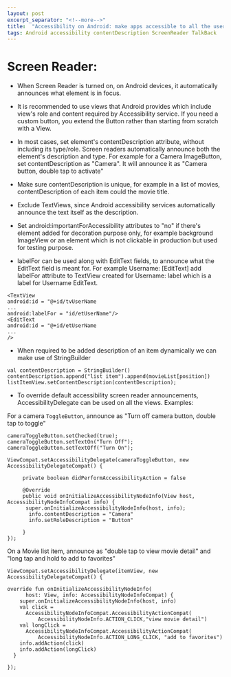 ```yaml
---
layout: post
excerpt_separator: "<!--more-->"
title:  "Accessibility on Android: make apps accessible to all the users"
tags: Android accessibility contentDescription ScreenReader TalkBack
---
```


# Screen Reader: 
- When Screen Reader is turned on, on Android devices, it automatically announces what element is in focus.

- It is recommended to use views that Android provides which include view's role and content required by Accessibility service.
If you need a custom button, you extend the Button rather than starting from scratch with a View.
<!--more-->

- In most cases, set element's contentDescription attribute, without including its type/role. 
Screen readers automatically announce both the element's description and type.
For example for a Camera ImageButton, set contentDescription as "Camera". It will announce it as "Camera button, double tap to activate"

- Make sure contentDescription is unique, for example in a list of movies, contentDescription of each item could the movie title.

- Exclude TextViews, since Android accessibility services automatically announce the text itself as the description.

- Set android:importantForAccessibility attributes to "no" if there's element added for decoration purpose only, for example background ImageView 
or an element which is not clickable in production but used for testing purpose.

- labelFor can be used along with EditText fields, to announce what the EditText field is meant for.
For example Username: [EditText]
add labelFor attribute to TextView created for Username: label which is a label for Username EditText.

```
<TextView
android:id = "@+id/tvUserName 
...
android:labelFor = "id/etUserName"/>
<EditText
android:id = "@+id/etUserName
...
/>
```
- When required to be added description of an item dynamically we can make use of StringBuilder

```
val contentDescription = StringBuilder()
contentDescription.append("list item").append(movieList[position])
listItemView.setContentDescription(contentDescription);
```

- To override default accessibility screen reader announcements, AccessibilityDelegate can be used on all the views.
Examples:

For a camera ```ToggleButton```, announce as "Turn off camera button, double tap to toggle"

```
cameraToggleButton.setChecked(true);
cameraToggleButton.setTextOn("Turn Off");
cameraToggleButton.setTextOff("Turn On");

ViewCompat.setAccessibilityDelegate(cameraToggleButton, new AccessibilityDelegateCompat() {

     private boolean didPerformAccessibilityAction = false

     @Override
     public void onInitializeAccessibilityNodeInfo(View host, AccessibilityNodeInfoCompat info) {
      super.onInitializeAccessibilityNodeInfo(host, info);
       info.contentDescription = "Camera"
       info.setRoleDescription = "Button"
      
     }
});
```

On a Movie list item, announce as "double tap to view movie detail" and "long tap and hold to add to favorites"

```
ViewCompat.setAccessibilityDelegate(itemView, new AccessibilityDelegateCompat() {

override fun onInitializeAccessibilityNodeInfo(
      host: View, info: AccessibilityNodeInfoCompat) {
    super.onInitializeAccessibilityNodeInfo(host, info)
    val click = 
      AccessibilityNodeInfoCompat.AccessibilityActionCompat(
          AccessibilityNodeInfo.ACTION_CLICK,"view movie detail")
    val longClick = 
      AccessibilityNodeInfoCompat.AccessibilityActionCompat(
          AccessibilityNodeInfo.ACTION_LONG_CLICK, "add to favorites")
    info.addAction(click)
    info.addAction(longClick)
  }

});
```
